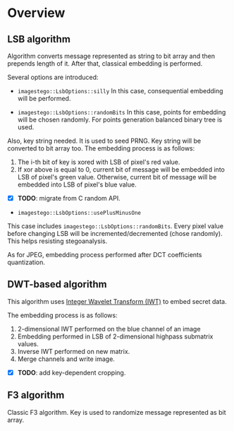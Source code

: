 # Overview


## LSB algorithm

Algorithm converts message represented as string to bit array and then prepends length of it.
After that, classical embedding is performed.

Several options are introduced:

* `imagestego::LsbOptions::silly`
In this case, consequential embedding will be performed.

* `imagestego::LsbOptions::randomBits`
In this case, points for embedding will be chosen randomly.
For points generation balanced binary tree is used.

Also, key string needed. It is used to seed PRNG. 
Key string will be converted to bit array too. The embedding process is as follows:
1. The i-th bit of key is xored with LSB of pixel's red value.
2. If xor above is equal to 0, current bit of message will be embedded into LSB of pixel's green value.
Otherwise,  current bit of message will be embedded into LSB of pixel's blue value.

- [x] **TODO**: migrate from C random API.

* `imagestego::LsbOptions::usePlusMinusOne`

This case includes `imagestego::LsbOptions::randomBits`.
Every pixel value before changing LSB will be incremented/decremented (chose randomly).
This helps resisting stegoanalysis.

As for JPEG, embedding process performed after DCT coefficients quantization.

## DWT-based algorithm

This algorithm uses [Integer Wavelet Transform (IWT)](https://stackoverflow.com/questions/15802827/how-can-dwt-be-used-in-lsb-substitution-steganography) to embed secret data.

The embedding process is as follows:
1. 2-dimensional IWT performed on the blue channel of an image 
2. Embedding performed in LSB of 2-dimensional highpass submatrix values.
3. Inverse IWT performed on new matrix.
4. Merge channels and write image.

- [x] **TODO**: add key-dependent cropping.

## F3 algorithm

Classic F3 algorithm. Key is used to randomize message represented as bit array.

